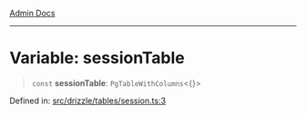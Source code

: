 [Admin Docs](/)

***

# Variable: sessionTable

> `const` **sessionTable**: `PgTableWithColumns`\<\{\}\>

Defined in: [src/drizzle/tables/session.ts:3](https://github.com/PurnenduMIshra129th/talawa-api/blob/75f0e499b44e2c3bed70cf951ac8ac374317f43b/src/drizzle/tables/session.ts#L3)
